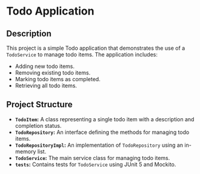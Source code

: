 # Todo Application

## Description

This project is a simple Todo application that demonstrates the use of a `TodoService` to manage todo items. The application includes:

- Adding new todo items.
- Removing existing todo items.
- Marking todo items as completed.
- Retrieving all todo items.

## Project Structure

- **`TodoItem`:** A class representing a single todo item with a description and completion status.
- **`TodoRepository`:** An interface defining the methods for managing todo items.
- **`TodoRepositoryImpl`:** An implementation of `TodoRepository` using an in-memory list.
- **`TodoService`:** The main service class for managing todo items.
- **`tests`:** Contains tests for `TodoService` using JUnit 5 and Mockito.
